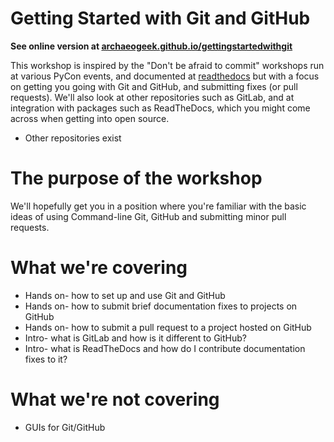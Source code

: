 # Getting Started with Git and GitHub

**See online version at [archaeogeek.github.io/gettingstartedwithgit](http://archaeogeek.github.io/gettingstartedwithgit/)**

This workshop is inspired by the "Don't be afraid to commit" workshops run at various PyCon events, and documented at [readthedocs](http://dont-be-afraid-to-commit.readthedocs.io/en/latest/index.html#) but with a focus on getting you going with Git and GitHub, and submitting fixes (or pull requests). We'll also look at other repositories such as GitLab, and at integration with packages such as ReadTheDocs, which you might come across when getting into open source.

* Other repositories exist

# The purpose of the workshop

We'll hopefully get you in a position where you're familiar with the basic ideas of using Command-line Git, GitHub and submitting minor pull requests.

# What we're covering

* Hands on- how to set up and use Git and GitHub
* Hands on- how to submit brief documentation fixes to projects on GitHub
* Hands on- how to submit a pull request to a project hosted on GitHub
* Intro- what is GitLab and how is it different to GitHub?
* Intro- what is ReadTheDocs and how do I contribute documentation fixes to it?

# What we're not covering

* GUIs for Git/GitHub
